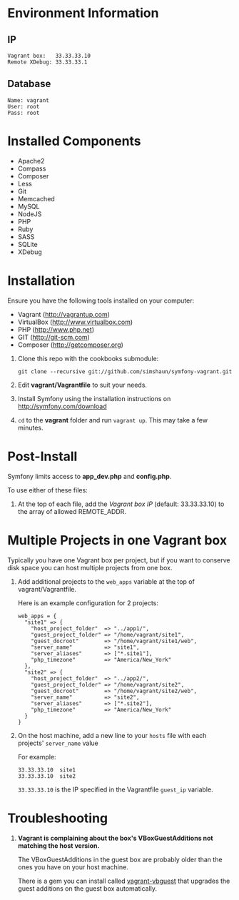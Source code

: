 Environment Information
========================

## IP

    Vagrant box:   33.33.33.10
    Remote XDebug: 33.33.33.1

## Database

    Name: vagrant
    User: root
    Pass: root


Installed Components
========================

 - Apache2
 - Compass
 - Composer
 - Less
 - Git
 - Memcached
 - MySQL
 - NodeJS
 - PHP
 - Ruby
 - SASS
 - SQLite
 - XDebug


Installation
========================

Ensure you have the following tools installed on your computer:

 - Vagrant (http://vagrantup.com)
 - VirtualBox (http://www.virtualbox.com)
 - PHP (http://www.php.net)
 - GIT (http://git-scm.com)
 - Composer (http://getcomposer.org)

 1. Clone this repo with the cookbooks submodule:

        git clone --recursive git://github.com/simshaun/symfony-vagrant.git

 2. Edit **vagrant/Vagrantfile** to suit your needs.

 3. Install Symfony using the installation instructions on http://symfony.com/download

 4. `cd` to the **vagrant** folder and run `vagrant up`. This may take a few minutes.


Post-Install
========================

Symfony limits access to **app_dev.php** and **config.php**.

To use either of these files:

 1. At the top of each file, add the *Vagrant box IP* (default: 33.33.33.10) to the
    array of allowed REMOTE_ADDR.


Multiple Projects in one Vagrant box
===============================================

Typically you have one Vagrant box per project, but if you want to conserve disk space
you can host multiple projects from one box.

 1. Add additional projects to the `web_apps` variable at the top of vagrant/Vagrantfile.

    Here is an example configuration for 2 projects:

        web_apps = {
          "site1" => {
            "host_project_folder"  => "../app1/",
            "guest_project_folder" => "/home/vagrant/site1",
            "guest_docroot"        => "/home/vagrant/site1/web",
            "server_name"          => "site1",
            "server_aliases"       => ["*.site1"],
            "php_timezone"         => "America/New_York"
          },
          "site2" => {
            "host_project_folder"  => "../app2/",
            "guest_project_folder" => "/home/vagrant/site2",
            "guest_docroot"        => "/home/vagrant/site2/web",
            "server_name"          => "site2",
            "server_aliases"       => ["*.site2"],
            "php_timezone"         => "America/New_York"
          }
        }

 2. On the host machine, add a new line to your `hosts` file with each projects' `server_name` value

    For example:

        33.33.33.10  site1
        33.33.33.10  site2

    `33.33.33.10` is the IP specified in the Vagrantfile `guest_ip` variable.


Troubleshooting
=============================

 1. **Vagrant is complaining about the box's VBoxGuestAdditions not matching the host version.**

    The VBoxGuestAdditions in the guest box are probably older than the ones you have on your host machine.

    There is a gem you can install called [vagrant-vbguest](https://github.com/dotless-de/vagrant-vbguest) that upgrades the guest additions on the guest box automatically.
